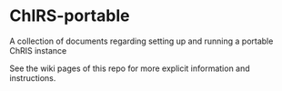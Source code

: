 # ChIRS-portable
A collection of documents regarding setting up and running a portable ChRIS instance

See the wiki pages of this repo for more explicit information and instructions.
